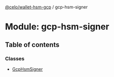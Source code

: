 [@celo/wallet-hsm-gcp](../README.md) / gcp-hsm-signer

# Module: gcp-hsm-signer

## Table of contents

### Classes

- [GcpHsmSigner](../classes/gcp_hsm_signer.GcpHsmSigner.md)
